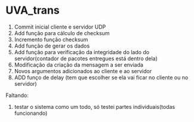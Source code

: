 # UVA_trans
1) Commit inicial cliente e servidor UDP
2) Add função para cálculo de checksum
3) Incremento função checksum
4) Add função de gerar os dados
5) Add função para verificação da integridade do lado do servidor(contador de pacotes entregues está dentro dela)
6) Modificação da criação da mensagem a ser enviada
7) Novos argumentos adicionados ao cliente e ao servidor
8) ADD funço de delay (tem que escolher se ela vai ficar no cliente ou no servidor)


Faltando:
1) testar o sistema como um todo, só testei partes individuais(todas funcionando)
